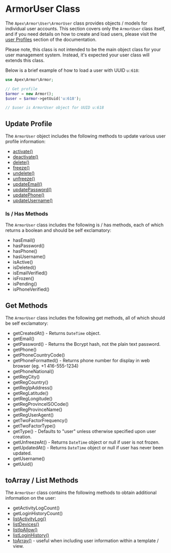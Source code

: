 
# ArmorUser Class

The `Apex\Armor\User\ArmorUser` class provides objects / models for individual user accounts.  This section covers only the `ArmorUser` class itself, and if you need details on how to create and load users, please visit the [user Profiles](profiles.md) section of the documentation.

Please note, this class is not intended to be the main object class for your user management system.  Instead, it's expected your user class will extends this class.

Below is a brief example of how to load a user with UUID `u:618`:

~~~php
use Apex\Armor\Armor;

// Get profile
$armor = new Armor();
$user = $armor->getUuid('u:618');

// $user is ArmorUser object for UUID u:618
~~~


## Update Profile

The `ArmorUser` object includes the following methods to update various user profile information:

* [activate()](./armoruser/activate.md)
* [deactivate()](./armoruser/deactivate.md)
* [delete()](./armoruser/delete.md)
* [freeze()](./armoruser/freeze.md)
* [undelete()](./armoruser/undelete.md)
* [unfreeze()](./armoruser/unfreeze.md)
* [updateEmail()](./armoruser/updateEmail.md)
* [updatePassword()](./armoruser/updatePassword.md)
* [updatePhone()](./armoruser/updatePhone.md)
* [updateUsername()](./armoruser/updateUsername.md)


### Is / Has Methods

The `ArmorUser` class includes the following is / has methods, each of which returns a boolean and should be self exclamatory:

* hasEmail()
* hasPassword()
* hasPhone()
* hasUsername()
* isActive()
* isDeleted()
* isEmailVerified()
* isFrozen()
* isPending()
* isPhoneVerified()


## Get Methods

The `ArmorUser` class includes the following get methods, all of which should be self exclamatory:

* getCreatedAt() - Returns `DateTime` object.
* getEmail()
* getPassword() - Returns the Bcrypt hash, not the plain text password.
* getPhone()
* getPhoneCountryCode()
* getPhoneFormatted() - Returns phone number for display in web browser (eg. +1 416-555-1234)
* getPhoneNational()
* getRegCity()
* getRegCountry()
* getRegIpAddress()
* getRegLatitude()
* getRegLongitude()
* getRegProvinceISOCode()
* getRegProvinceName()
* getRegUserAgent()
* getTwoFactorFrequency()
* getTwoFactorType()
* getType() - Defaults to "user" unless otherwise specified upon user creation.
* getUnfreezeAt() - Returns `DateTime` object or null if user is not frozen.
* getUpdatedAt() - Returns `DateTime` object or null if user has never been updated.
* getUsername()
* getUuid()

## toArray / List Methods

The `ArmorUser` class contains the following methods to obtain additional information on the user:

* getActivityLogCount()
* getLoginHistoryCount()
* [listActivityLog()](./armoruser/listActivityLog.md)
* [listDevices()](./armoruser/listDevices.md)
* [listIpAllow()](./armoruser/listIpAllow.md)
* [listLoginHistory()](./armoruser/listLoginHistory.md)
* [toArray()](./armoruser/toArray.md) - useful when including user information within a template / view.



